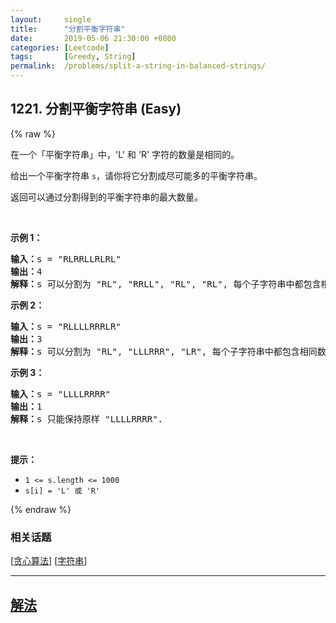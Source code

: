 ```yaml
---
layout:     single
title:      "分割平衡字符串"
date:       2019-05-06 21:30:00 +0800
categories: [Leetcode]
tags:       [Greedy, String]
permalink:  /problems/split-a-string-in-balanced-strings/
---
```


## 1221. 分割平衡字符串 (Easy)

{% raw %}

<p>在一个「平衡字符串」中，&#39;L&#39; 和 &#39;R&#39; 字符的数量是相同的。</p>

<p>给出一个平衡字符串&nbsp;<code>s</code>，请你将它分割成尽可能多的平衡字符串。</p>

<p>返回可以通过分割得到的平衡字符串的最大数量。</p>

<p>&nbsp;</p>

<p><strong>示例 1：</strong></p>

<pre><strong>输入：</strong>s = &quot;RLRRLLRLRL&quot;
<strong>输出：</strong>4
<strong>解释：</strong>s 可以分割为 &quot;RL&quot;, &quot;RRLL&quot;, &quot;RL&quot;, &quot;RL&quot;, 每个子字符串中都包含相同数量的 &#39;L&#39; 和 &#39;R&#39;。
</pre>

<p><strong>示例 2：</strong></p>

<pre><strong>输入：</strong>s = &quot;RLLLLRRRLR&quot;
<strong>输出：</strong>3
<strong>解释：</strong>s 可以分割为 &quot;RL&quot;, &quot;LLLRRR&quot;, &quot;LR&quot;, 每个子字符串中都包含相同数量的 &#39;L&#39; 和 &#39;R&#39;。
</pre>

<p><strong>示例 3：</strong></p>

<pre><strong>输入：</strong>s = &quot;LLLLRRRR&quot;
<strong>输出：</strong>1
<strong>解释：</strong>s 只能保持原样 &quot;LLLLRRRR&quot;.
</pre>

<p>&nbsp;</p>

<p><strong>提示：</strong></p>

<ul>
	<li><code>1 &lt;= s.length &lt;= 1000</code></li>
	<li><code>s[i] = &#39;L&#39; 或 &#39;R&#39;</code></li>
</ul>

{% endraw %}

### 相关话题
  [[贪心算法](https://github.com/openset/leetcode/tree/master/tag/greedy/README.md)]
  [[字符串](https://github.com/openset/leetcode/tree/master/tag/string/README.md)]

---

## [解法](https://github.com/openset/leetcode/tree/master/problems/split-a-string-in-balanced-strings)
